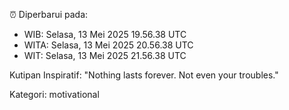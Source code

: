 ⏰ Diperbarui pada:
- WIB: Selasa, 13 Mei 2025 19.56.38 UTC
- WITA: Selasa, 13 Mei 2025 20.56.38 UTC
- WIT: Selasa, 13 Mei 2025 21.56.38 UTC

Kutipan Inspiratif:
"Nothing lasts forever. Not even your troubles."


Kategori: motivational

